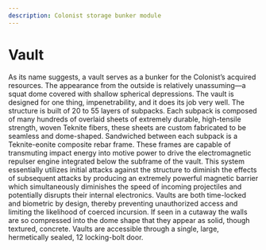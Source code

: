 ```yaml
---
description: Colonist storage bunker module
---
```


# Vault

As its name suggests, a vault serves as a bunker for the Colonist’s acquired resources. The appearance from the outside is relatively unassuming—a squat dome covered with shallow spherical depressions. The vault is designed for one thing, impenetrability, and it does its job very well. The structure is built of 20 to 55 layers of subpacks. Each subpack is composed of many hundreds of overlaid sheets of extremely durable, high-tensile strength, woven Teknite fibers, these sheets are custom fabricated to be seamless and dome-shaped. Sandwiched between each subpack is a Teknite-eonite composite rebar frame. These frames are capable of transmuting impact energy into motive power to drive the electromagnetic repulser engine integrated below the subframe of the vault. This system essentially utilizes initial attacks against the structure to diminish the effects of subsequent attacks by producing an extremely powerful magnetic barrier which simultaneously diminishes the speed of incoming projectiles and potentially disrupts their internal electronics. Vaults are both time-locked and biometric by design, thereby preventing unauthorized access and limiting the likelihood of coerced incursion. If seen in a cutaway the walls are so compressed into the dome shape that they appear as solid, though textured, concrete. Vaults are accessible through a single, large, hermetically sealed, 12 locking-bolt door.
